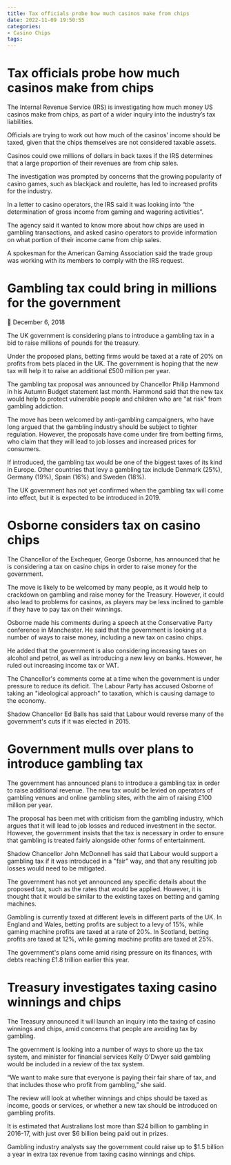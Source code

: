 ```yaml
---
title: Tax officials probe how much casinos make from chips
date: 2022-11-09 19:50:55
categories:
- Casino Chips
tags:
---
```



#  Tax officials probe how much casinos make from chips

The Internal Revenue Service (IRS) is investigating how much money US casinos make from chips, as part of a wider inquiry into the industry’s tax liabilities.

Officials are trying to work out how much of the casinos’ income should be taxed, given that the chips themselves are not considered taxable assets.

Casinos could owe millions of dollars in back taxes if the IRS determines that a large proportion of their revenues are from chip sales.

The investigation was prompted by concerns that the growing popularity of casino games, such as blackjack and roulette, has led to increased profits for the industry.

In a letter to casino operators, the IRS said it was looking into “the determination of gross income from gaming and wagering activities”.

The agency said it wanted to know more about how chips are used in gambling transactions, and asked casino operators to provide information on what portion of their income came from chip sales.

A spokesman for the American Gaming Association said the trade group was working with its members to comply with the IRS request.

#  Gambling tax could bring in millions for the government

:date: December 6, 2018

The UK government is considering plans to introduce a gambling tax in a bid to raise millions of pounds for the treasury.

Under the proposed plans, betting firms would be taxed at a rate of 20% on profits from bets placed in the UK. The government is hoping that the new tax will help it to raise an additional £500 million per year.

The gambling tax proposal was announced by Chancellor Philip Hammond in his Autumn Budget statement last month. Hammond said that the new tax would help to protect vulnerable people and children who are "at risk" from gambling addiction.

The move has been welcomed by anti-gambling campaigners, who have long argued that the gambling industry should be subject to tighter regulation. However, the proposals have come under fire from betting firms, who claim that they will lead to job losses and increased prices for consumers.

If introduced, the gambling tax would be one of the biggest taxes of its kind in Europe. Other countries that levy a gambling tax include Denmark (25%), Germany (19%), Spain (16%) and Sweden (18%).

The UK government has not yet confirmed when the gambling tax will come into effect, but it is expected to be introduced in 2019.

#  Osborne considers tax on casino chips

The Chancellor of the Exchequer, George Osborne, has announced that he is considering a tax on casino chips in order to raise money for the government.

The move is likely to be welcomed by many people, as it would help to crackdown on gambling and raise money for the Treasury. However, it could also lead to problems for casinos, as players may be less inclined to gamble if they have to pay tax on their winnings.

Osborne made his comments during a speech at the Conservative Party conference in Manchester. He said that the government is looking at a number of ways to raise money, including a new tax on casino chips.

He added that the government is also considering increasing taxes on alcohol and petrol, as well as introducing a new levy on banks. However, he ruled out increasing income tax or VAT.

The Chancellor's comments come at a time when the government is under pressure to reduce its deficit. The Labour Party has accused Osborne of taking an "ideological approach" to taxation, which is causing damage to the economy.

Shadow Chancellor Ed Balls has said that Labour would reverse many of the government's cuts if it was elected in 2015.

#  Government mulls over plans to introduce gambling tax

The government has announced plans to introduce a gambling tax in order to raise additional revenue. The new tax would be levied on operators of gambling venues and online gambling sites, with the aim of raising £100 million per year.

The proposal has been met with criticism from the gambling industry, which argues that it will lead to job losses and reduced investment in the sector. However, the government insists that the tax is necessary in order to ensure that gambling is treated fairly alongside other forms of entertainment.

Shadow Chancellor John McDonnell has said that Labour would support a gambling tax if it was introduced in a "fair" way, and that any resulting job losses would need to be mitigated.

The government has not yet announced any specific details about the proposed tax, such as the rates that would be applied. However, it is thought that it would be similar to the existing taxes on betting and gaming machines.

Gambling is currently taxed at different levels in different parts of the UK. In England and Wales, betting profits are subject to a levy of 15%, while gaming machine profits are taxed at a rate of 20%. In Scotland, betting profits are taxed at 12%, while gaming machine profits are taxed at 25%.

The government's plans come amid rising pressure on its finances, with debts reaching £1.8 trillion earlier this year.

#  Treasury investigates taxing casino winnings and chips

The Treasury announced it will launch an inquiry into the taxing of casino winnings and chips, amid concerns that people are avoiding tax by gambling.

The government is looking into a number of ways to shore up the tax system, and minister for financial services Kelly O’Dwyer said gambling would be included in a review of the tax system.

“We want to make sure that everyone is paying their fair share of tax, and that includes those who profit from gambling,” she said.

The review will look at whether winnings and chips should be taxed as income, goods or services, or whether a new tax should be introduced on gambling profits.

It is estimated that Australians lost more than $24 billion to gambling in 2016-17, with just over $6 billion being paid out in prizes.

Gambling industry analysts say the government could raise up to $1.5 billion a year in extra tax revenue from taxing casino winnings and chips.